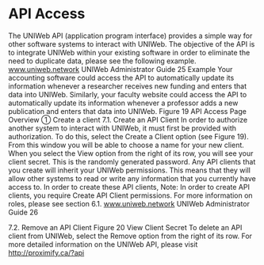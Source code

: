 # API Access

The UNIWeb API (application program interface) provides a simple way for other software systems to interact with UNIWeb. The objective of the API is to integrate UNIWeb within your existing software in order to eliminate the need to duplicate data, please see the following example.
 www.uniweb.network UNIWeb Administrator Guide 25
  Example
Your accounting software could access the API to automatically update its information whenever a researcher receives new funding and enters that data into UNIWeb. Similarly, your faculty website could access the API to automatically update its information whenever a professor adds a new publication and enters that data into UNIWeb.
Figure 19 API Access Page Overview ➀ Create a client
  7.1. Create an API Client
In order to authorize another system to interact with UNIWeb, it must first be provided with authorization. To do this, select the Create a Client option (see Figure 19). From this window you will be able to choose a name for your new client.
When you select the View option from the right of its row, you will see your client secret. This is the randomly generated password.
Any API clients that you create will inherit your UNIWeb permissions. This means that they will allow other systems to read or write any information that you currently have access to. In order to create these API clients,
Note: In order to create API clients, you require Create API Client permissions. For more information on roles, please see section 6.1.
www.uniweb.network UNIWeb Administrator Guide 26

 7.2. Remove an API Client
Figure 20 View Client Secret
To delete an API client from UNIWeb, select the Remove option from the right of its row. For more detailed information on the UNIWeb API, please visit http://proximify.ca/?api


